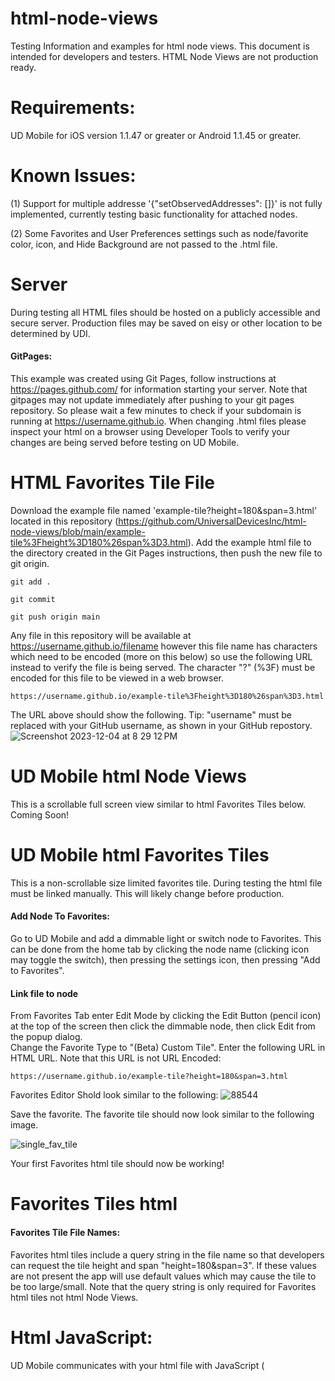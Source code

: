 # html-node-views
Testing Information and examples for html node views.  This document is intended for developers and testers. HTML Node Views are not production ready.

# Requirements:
UD Mobile for iOS version 1.1.47 or greater or Android 1.1.45 or greater.

# Known Issues:
(1) Support for multiple addresse '{"setObservedAddresses": []}' is not fully implemented, currently testing basic functionality for attached nodes.  

(2) Some Favorites and User Preferences settings such as node/favorite color, icon, and Hide Background are not passed to the .html file.

# Server
During testing all HTML files should be hosted on a publicly accessible and secure server.  Production files may be saved on eisy or other location to be determined by UDI.
#### GitPages:
This example was created using Git Pages, follow instructions at https://pages.github.com/ for information starting your server.
Note that gitpages may not update immediately after pushing to your git pages repository. So please wait a few minutes to check if your subdomain is running at https://username.github.io. When changing .html files please inspect your html on a browser using Developer Tools to verify your changes are being served before testing on UD Mobile.

# HTML Favorites Tile File
Download the example file named 'example-tile?height=180&span=3.html' located in this repository (https://github.com/UniversalDevicesInc/html-node-views/blob/main/example-tile%3Fheight%3D180%26span%3D3.html).  Add the example html file to the directory created in the Git Pages instructions, then push the new file to git origin.

```
git add .
```
```
git commit
```
```
git push origin main
```


Any file in this repository will be available at https://username.github.io/filename  however this file name has characters which need to be encoded (more on this below) so use the following URL instead to verify the file is being served.
The character "?" (%3F) must be encoded for this file to be viewed in a web browser.
```
https://username.github.io/example-tile%3Fheight%3D180%26span%3D3.html
```
The URL above should show the following. Tip: "username" must be replaced with your GitHub username, as shown in your GitHub repostory.
![Screenshot 2023-12-04 at 8 29 12 PM](https://github.com/UniversalDevicesInc/html-node-views/assets/14967116/c02d076e-c475-486e-a93f-6dfc1898c8fd)

# UD Mobile html Node Views
This is a scrollable full screen view similar to html Favorites Tiles below.
Coming Soon!

# UD Mobile html Favorites Tiles
This is a non-scrollable size limited favorites tile.
During testing the html file must be linked manually.  This will likely change before production.
#### Add Node To Favorites:
Go to UD Mobile and add a dimmable light or switch node to Favorites. This can be done from the home tab by clicking the node name (clicking icon may toggle the switch), then pressing the settings icon, then pressing "Add to Favorites".
#### Link file to node
From Favorites Tab enter Edit Mode by clicking the Edit Button (pencil icon) at the top of the screen then click the dimmable node, then click Edit from the popup dialog.  
Change the Favorite Type to "(Beta) Custom Tile".
Enter the following URL in HTML URL. Note that this URL is not URL Encoded:
```
https://username.github.io/example-tile?height=180&span=3.html
```
Favorites Editor Shold look similar to the following:
![88544](https://github.com/UniversalDevicesInc/html-node-views/assets/14967116/014bcf71-19f8-43a5-aa3a-516a58d2b642)


Save the favorite.
The favorite tile should now look similar to the following image.

![single_fav_tile](https://github.com/UniversalDevicesInc/html-node-views/assets/14967116/b2839db0-b871-4a87-8eca-c6a508c6170d)

Your first Favorites html tile should now be working!

# Favorites Tiles html
#### Favorites Tile File Names:
Favorites html tiles include a query string in the file name so that developers can request the tile height and span "height=180&span=3".  If these values are not present the app will use default values which may cause the tile to be too large/small.  Note that the query string is only required for Favorites html tiles not html Node Views.

# Html JavaScript:
UD Mobile communicates with your html file with JavaScript (<script>).  These functions must be included in your html files to receive or send messages to UD Mobile.

# JavaScript newMessage Function
This function receives messages from UD Mobile. The message parameter "jsonString" is JSON as string which needs to be converted to a JavaScript JSON Object.
```
 function newMessage(jsonString) {
    let json = JSON.parse(jsonString);
    ...
}
```
The JSON object should have a single key with a JSON object as the value.
## newMessage JSON Keys
````
{statusUpdate: {...}}
{nodeUpdate: {...}}
{getObservedAddresses: {...}}
````
### {statusUpdate: {...}}
This object contains status <st> updates from UD Mobile.  This can be used to populate your html elements.
```
{"statusUpdate": {"address": "ZB25235_001_1","formatted": "100%","status_name": "On Level", "value" : 100, "prec" : 0, "status_id" : "OL" }}
```

### {nodeUpdate: {...}}
This object contains node data for the node which is linked to this file. This can be used to show the node name (or favorite name) 
```
{"nodeUpdate": {"address": "ZB25235_001_1","name": "ZB 25235.1 On-Off Switch", "enabled":  true}}
```
### {getObservedAddresses: {...}}
This object is a GET request from UD Mobile which is requesting that this file send any additional node addresses which required status observation. The linked node address is included in this object so that developers can request child/sibling nodes if needed.
```
{"getObservedAddresses": {"address": "ZB25235_001_1"}}
```
Upon receipt of this GET request the html file can (optionally) publish additional node addresses for observation.  There is no need to request the same node address as it is observed automatically.


# JavaScript publishMessage Function
This function sends messages to UD Mobile. The message parameter "jsonString" is JSON as string.  This function holds commands to send messages to both iOS and Android.  There may be a web function in the future.
```
 function publishMessage(jsonString) {
    console.log('publishMessage');
    try {
        <!-- iOS -->
        if (window.webkit != undefined) {
            webkit.messageHandlers.postToUdm.postMessage(jsonString);
        }
        <!-- Android -->
        if (window.androidInterface != undefined) {
            androidInterface.postToUdm(jsonString);
        }
        <!-- TODO Add other Clients such as browser -->
    } catch(err) {
        console.log('error');
    }
}
```

## publishMessage JSON Keys
```
{"setObservedAddresses": []}
{"sendCommand": {...}}
```
### {"sendCommand": {...}}
This Object is used to send commands to UD Mobile. Note that the Address parameter may be empty if sending to the attached node. If sending to a node which is not attached, then address must be included or command will be sent to the attached node.  Note that UD Mobile will only send commands to observed node addresses, see setObservedAddresses JSON Object

The following example shows how to update the attached node with the DON (ON) command to 34%. See the slider in the example-tile for an example.
```
{"sendCommand":{"address":"","cmd":"DON","p":[{"pId":"","value":"34","uom":"51"}]}}
```
The following example shows how to update the attached node with the DON (ON) command to 34% with a Ramp Rate (RR) of 3 seconds. Note that ramp rate may be different values depending on node.
```
{"sendCommand":{"address":"","cmd":"DON","p":[{"pId":"","value":"34","uom":"51"}, {"pId":"RR","value":"3.0","uom":"58"}]}}
```
The following example shows a command without parameters. This sends the DOF (OFF) Command to the attached node.  See the button in example-tile for an example.
```
{"sendCommand": {"address":"", "cmd": "DOF", "p": []}}
```



### {"setObservedAddresses": []}
This Object should contain a list of node addresses which the file would like to observe.  There is no need to send the attached node address.
NOTE: As of writing this document this function is not yet implemented in UD Mobile.
```
{"setObservedAddresses": []}
OR
{"setObservedAddresses": ["ZB25235_001_2", "ZB25235_001_3"]}
```


# Light and Dark Modes
The 'example-tile?height=180&span=3.html' has the following CSS which will automaitcally change the tile background/text color to match UD Mobile. If this style is not included then the tile may not match colors in UDM.
```
 <style>
    /* To support Light and Dark Modes*/
    :root {
        color-scheme: light dark;
    }
    body {
      /* This is the standard Favorites tile color, this can be removed if no background is desired*/
      background-color: #B0B1B133;
    }
```













